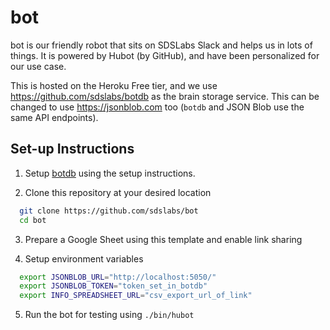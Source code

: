 # bot

bot is our friendly robot that sits on SDSLabs Slack and helps us in lots of things.
It is powered by Hubot (by GitHub), and have been personalized for our use case.

This is hosted on the Heroku Free tier, and we use https://github.com/sdslabs/botdb as the brain storage
service. This can be changed to use https://jsonblob.com too (`botdb` and JSON Blob use the same API endpoints).

## Set-up Instructions

1. Setup [botdb](https://github.com/sdslabs/botdb) using the setup instructions.

2. Clone this repository at your desired location

```bash
  git clone https://github.com/sdslabs/bot
  cd bot
```

3. Prepare a Google Sheet using this template and enable link sharing 

4. Setup environment variables

```bash
  export JSONBLOB_URL="http://localhost:5050/"
  export JSONBLOB_TOKEN="token_set_in_botdb"
  export INFO_SPREADSHEET_URL="csv_export_url_of_link"
```

5. Run the bot for testing using `./bin/hubot`

